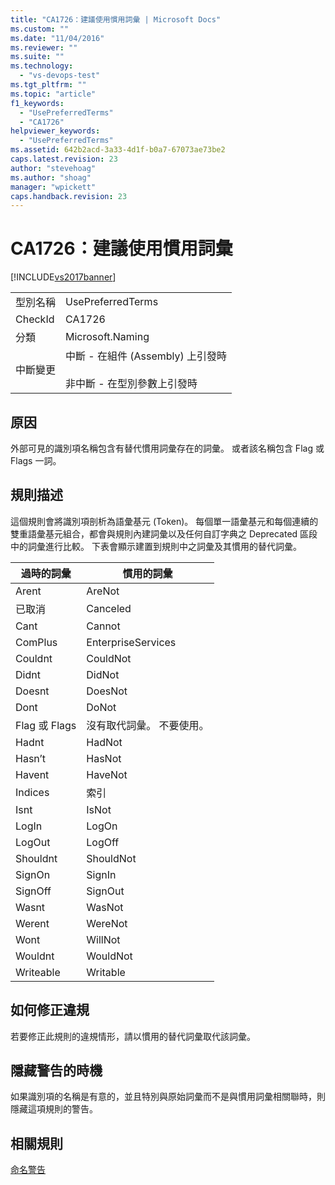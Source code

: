 ```yaml
---
title: "CA1726：建議使用慣用詞彙 | Microsoft Docs"
ms.custom: ""
ms.date: "11/04/2016"
ms.reviewer: ""
ms.suite: ""
ms.technology: 
  - "vs-devops-test"
ms.tgt_pltfrm: ""
ms.topic: "article"
f1_keywords: 
  - "UsePreferredTerms"
  - "CA1726"
helpviewer_keywords: 
  - "UsePreferredTerms"
ms.assetid: 642b2acd-3a33-4d1f-b0a7-67073ae73be2
caps.latest.revision: 23
author: "stevehoag"
ms.author: "shoag"
manager: "wpickett"
caps.handback.revision: 23
---
```

# CA1726：建議使用慣用詞彙
[!INCLUDE[vs2017banner](../code-quality/includes/vs2017banner.md)]

|||  
|-|-|  
|型別名稱|UsePreferredTerms|  
|CheckId|CA1726|  
|分類|Microsoft.Naming|  
|中斷變更|中斷 \- 在組件 \(Assembly\) 上引發時<br /><br /> 非中斷 \- 在型別參數上引發時|  
  
## 原因  
 外部可見的識別項名稱包含有替代慣用詞彙存在的詞彙。  或者該名稱包含 Flag 或 Flags 一詞。  
  
## 規則描述  
 這個規則會將識別項剖析為語彙基元 \(Token\)。  每個單一語彙基元和每個連續的雙重語彙基元組合，都會與規則內建詞彙以及任何自訂字典之 Deprecated 區段中的詞彙進行比較。  下表會顯示建置到規則中之詞彙及其慣用的替代詞彙。  
  
|過時的詞彙|慣用的詞彙|  
|-----------|-----------|  
|Arent|AreNot|  
|已取消|Canceled|  
|Cant|Cannot|  
|ComPlus|EnterpriseServices|  
|Couldnt|CouldNot|  
|Didnt|DidNot|  
|Doesnt|DoesNot|  
|Dont|DoNot|  
|Flag 或 Flags|沒有取代詞彙。  不要使用。|  
|Hadnt|HadNot|  
|Hasn’t|HasNot|  
|Havent|HaveNot|  
|Indices|索引|  
|Isnt|IsNot|  
|LogIn|LogOn|  
|LogOut|LogOff|  
|Shouldnt|ShouldNot|  
|SignOn|SignIn|  
|SignOff|SignOut|  
|Wasnt|WasNot|  
|Werent|WereNot|  
|Wont|WillNot|  
|Wouldnt|WouldNot|  
|Writeable|Writable|  
  
## 如何修正違規  
 若要修正此規則的違規情形，請以慣用的替代詞彙取代該詞彙。  
  
## 隱藏警告的時機  
 如果識別項的名稱是有意的，並且特別與原始詞彙而不是與慣用詞彙相關聯時，則隱藏這項規則的警告。  
  
## 相關規則  
 [命名警告](../code-quality/naming-warnings.md)